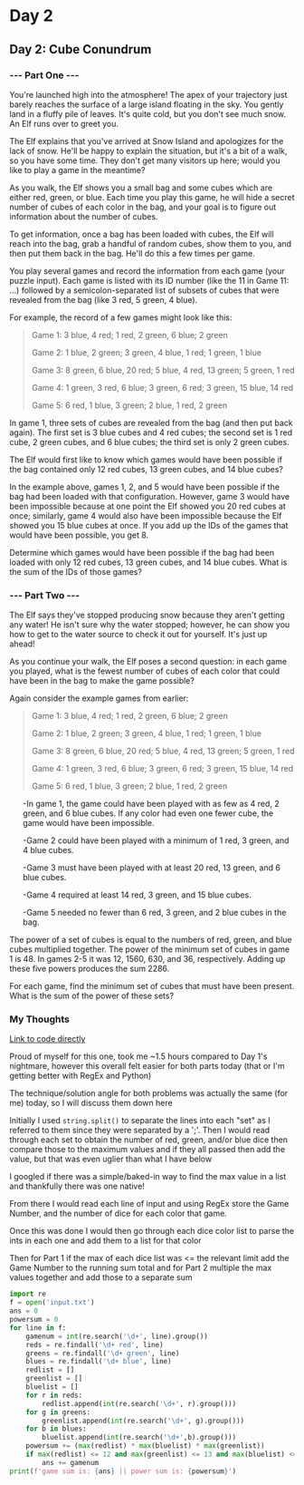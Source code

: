 # Day 2
## **Day 2: Cube Conundrum**

### --- Part One ---

You're launched high into the atmosphere! The apex of your trajectory just barely reaches the surface of a large island floating in the sky. You gently land in a fluffy pile of leaves. It's quite cold, but you don't see much snow. An Elf runs over to greet you.

The Elf explains that you've arrived at Snow Island and apologizes for the lack of snow. He'll be happy to explain the situation, but it's a bit of a walk, so you have some time. They don't get many visitors up here; would you like to play a game in the meantime?

As you walk, the Elf shows you a small bag and some cubes which are either red, green, or blue. Each time you play this game, he will hide a secret number of cubes of each color in the bag, and your goal is to figure out information about the number of cubes.

To get information, once a bag has been loaded with cubes, the Elf will reach into the bag, grab a handful of random cubes, show them to you, and then put them back in the bag. He'll do this a few times per game.

You play several games and record the information from each game (your puzzle input). Each game is listed with its ID number (like the 11 in Game 11: ...) followed by a semicolon-separated list of subsets of cubes that were revealed from the bag (like 3 red, 5 green, 4 blue).

For example, the record of a few games might look like this:

>Game 1: 3 blue, 4 red; 1 red, 2 green, 6 blue; 2 green
>
>Game 2: 1 blue, 2 green; 3 green, 4 blue, 1 red; 1 green, 1 blue
>
>Game 3: 8 green, 6 blue, 20 red; 5 blue, 4 red, 13 green; 5 green, 1 red
>
>Game 4: 1 green, 3 red, 6 blue; 3 green, 6 red; 3 green, 15 blue, 14 red
>
>Game 5: 6 red, 1 blue, 3 green; 2 blue, 1 red, 2 green

In game 1, three sets of cubes are revealed from the bag (and then put back again). The first set is 3 blue cubes and 4 red cubes; the second set is 1 red cube, 2 green cubes, and 6 blue cubes; the third set is only 2 green cubes.

The Elf would first like to know which games would have been possible if the bag contained only 12 red cubes, 13 green cubes, and 14 blue cubes?

In the example above, games 1, 2, and 5 would have been possible if the bag had been loaded with that configuration. However, game 3 would have been impossible because at one point the Elf showed you 20 red cubes at once; similarly, game 4 would also have been impossible because the Elf showed you 15 blue cubes at once. If you add up the IDs of the games that would have been possible, you get 8.

Determine which games would have been possible if the bag had been loaded with only 12 red cubes, 13 green cubes, and 14 blue cubes. What is the sum of the IDs of those games?

### --- Part Two ---

The Elf says they've stopped producing snow because they aren't getting any water! He isn't sure why the water stopped; however, he can show you how to get to the water source to check it out for yourself. It's just up ahead!

As you continue your walk, the Elf poses a second question: in each game you played, what is the fewest number of cubes of each color that could have been in the bag to make the game possible?

Again consider the example games from earlier:

>Game 1: 3 blue, 4 red; 1 red, 2 green, 6 blue; 2 green
>
>Game 2: 1 blue, 2 green; 3 green, 4 blue, 1 red; 1 green, 1 blue
>
>Game 3: 8 green, 6 blue, 20 red; 5 blue, 4 red, 13 green; 5 green, 1 red
>
>Game 4: 1 green, 3 red, 6 blue; 3 green, 6 red; 3 green, 15 blue, 14 red
>
>Game 5: 6 red, 1 blue, 3 green; 2 blue, 1 red, 2 green

<ol>
  -In game 1, the game could have been played with as few as 4 red, 2 green, and 6 blue cubes. If any color had even one fewer cube, the game would have been impossible.  
  
  -Game 2 could have been played with a minimum of 1 red, 3 green, and 4 blue cubes.  
  
  -Game 3 must have been played with at least 20 red, 13 green, and 6 blue cubes.  
  
  -Game 4 required at least 14 red, 3 green, and 15 blue cubes.  
  
  -Game 5 needed no fewer than 6 red, 3 green, and 2 blue cubes in the bag.  
</ol>

The power of a set of cubes is equal to the numbers of red, green, and blue cubes multiplied together. The power of the minimum set of cubes in game 1 is 48. In games 2-5 it was 12, 1560, 630, and 36, respectively. Adding up these five powers produces the sum 2286.

For each game, find the minimum set of cubes that must have been present. What is the sum of the power of these sets?

### My Thoughts
[Link to code directly](./Day02/Day02.py)

Proud of myself for this one, took me ~1.5 hours compared to Day 1's nightmare, however this overall felt easier for both parts today (that or I'm getting better with RegEx and Python)

The technique/solution angle for both problems was actually the same (for me) today, so I will discuss them down here

Initially I used `string.split()` to separate the lines into each "set" as I referred to them since they were separated by a ';'. Then I would read through each set to obtain the number of red, green, and/or blue dice then compare those to the maximum values and if they all passed then add the value, but that was even uglier than what I have below

I googled if there was a simple/baked-in way to find the max value in a list and thankfully there was one native!

From there I would read each line of input and using RegEx store the Game Number, and the number of dice for each color that game.

Once this was done I would then go through each dice color list to parse the ints in each one and add them to a list for that color

Then for Part 1 if the max of each dice list was <= the relevant limit add the Game Number to the running sum total and for Part 2 multiple the max values together and add those to a separate sum

```python
import re
f = open('input.txt')
ans = 0
powersum = 0
for line in f:
    gamenum = int(re.search('\d+', line).group())
    reds = re.findall('\d+ red', line)
    greens = re.findall('\d+ green', line)
    blues = re.findall('\d+ blue', line)
    redlist = []
    greenlist = []
    bluelist = []
    for r in reds:
        redlist.append(int(re.search('\d+', r).group()))
    for g in greens:
        greenlist.append(int(re.search('\d+', g).group()))
    for b in blues:
        bluelist.append(int(re.search('\d+',b).group()))
    powersum += (max(redlist) * max(bluelist) * max(greenlist))
    if max(redlist) <= 12 and max(greenlist) <= 13 and max(bluelist) <= 14:
        ans += gamenum
print(f'game sum is: {ans} || power sum is: {powersum}')
```
